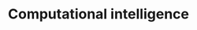 ---
title: Computational intelligence
longTitle: 'Computational intelligence'
tags:
- gccommon
usedFor:
- "[[Artificial intelligence]]"
---